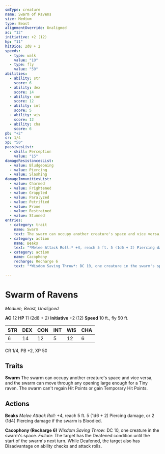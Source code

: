 ```yaml
---
smType: creature
name: Swarm of Ravens
size: Medium
type: Beast
alignmentOverride: Unaligned
ac: "12"
initiative: +2 (12)
hp: "11"
hitDice: 2d8 + 2
speeds:
  - type: walk
    value: "10"
  - type: fly
    value: "50"
abilities:
  - ability: str
    score: 6
  - ability: dex
    score: 14
  - ability: con
    score: 12
  - ability: int
    score: 5
  - ability: wis
    score: 12
  - ability: cha
    score: 6
pb: "+2"
cr: 1/4
xp: "50"
passivesList:
  - skill: Perception
    value: "15"
damageResistancesList:
  - value: Bludgeoning
  - value: Piercing
  - value: Slashing
damageImmunitiesList:
  - value: Charmed
  - value: Frightened
  - value: Grappled
  - value: Paralyzed
  - value: Petrified
  - value: Prone
  - value: Restrained
  - value: Stunned
entries:
  - category: trait
    name: Swarm
    text: The swarm can occupy another creature's space and vice versa, and the swarm can move through any opening large enough for a Tiny raven. The swarm can't regain Hit Points or gain Temporary Hit Points.
  - category: action
    name: Beaks
    text: "*Melee Attack Roll:* +4, reach 5 ft. 5 (1d6 + 2) Piercing damage, or 2 (1d4) Piercing damage if the swarm is Bloodied."
  - category: action
    name: Cacophony
    recharge: Recharge 6
    text: "*Wisdom Saving Throw*: DC 10, one creature in the swarm's space. *Failure:*  The target has the Deafened condition until the start of the swarm's next turn. While Deafened, the target also has Disadvantage on ability checks and attack rolls."

---
```


# Swarm of Ravens
*Medium, Beast, Unaligned*

**AC** 12
**HP** 11 (2d8 + 2)
**Initiative** +2 (12)
**Speed** 10 ft., fly 50 ft.

| STR | DEX | CON | INT | WIS | CHA |
| --- | --- | --- | --- | --- | --- |
| 6 | 14 | 12 | 5 | 12 | 6 |

CR 1/4, PB +2, XP 50

## Traits

**Swarm**
The swarm can occupy another creature's space and vice versa, and the swarm can move through any opening large enough for a Tiny raven. The swarm can't regain Hit Points or gain Temporary Hit Points.

## Actions

**Beaks**
*Melee Attack Roll:* +4, reach 5 ft. 5 (1d6 + 2) Piercing damage, or 2 (1d4) Piercing damage if the swarm is Bloodied.

**Cacophony (Recharge 6)**
*Wisdom Saving Throw*: DC 10, one creature in the swarm's space. *Failure:*  The target has the Deafened condition until the start of the swarm's next turn. While Deafened, the target also has Disadvantage on ability checks and attack rolls.
